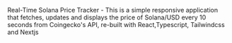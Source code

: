 Real-Time Solana Price Tracker - This is a simple responsive application that fetches, updates and displays the price of Solana/USD every 10 seconds from Coingecko's API, re-built with React,Typescript, Tailwindcss and Nextjs
